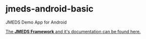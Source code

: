 # jmeds-android-basic
JMEDS Demo App for Android

[The **JMEDS Framework** and it's documentation can be found here.](http://sourceforge.net/p/ws4d-javame/)